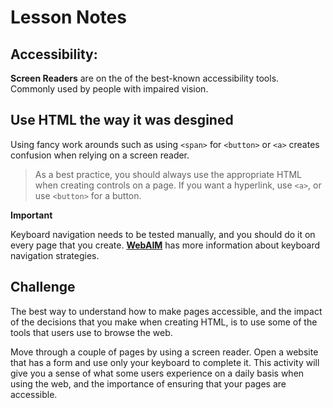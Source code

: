 # Lesson Notes

## Accessibility:

**Screen Readers** are on the of the best-known accessibility tools.
Commonly used by people with impaired vision.
<br/>

## Use HTML the way it was desgined

Using fancy work arounds such as using `<span>` for `<button>` or `<a>` creates confusion when relying on a screen reader.

>As a best practice, you should always use the appropriate HTML when creating controls on a page. If you want a hyperlink, use `<a>`, or use `<button>` for a button.
  

**Important**

Keyboard navigation needs to be tested manually, and you should do it on every page that you create. **[WebAIM](https://webaim.org/techniques/keyboard/)** has more information about keyboard navigation strategies.


## Challenge
The best way to understand how to make pages accessible, and the impact of the decisions that you make when creating HTML, is to use some of the tools that users use to browse the web.

Move through a couple of pages by using a screen reader. Open a website that has a form and use only your keyboard to complete it. This activity will give you a sense of what some users experience on a daily basis when using the web, and the importance of ensuring that your pages are accessible.
